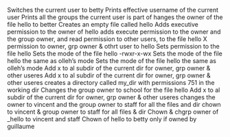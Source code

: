Switches the current user to betty
Prints effective username of the current user
Prints all the groups the current user is part of
hanges the owner of the file hello to better
Creates an empty file called hello
Adds executive permission to the owner of hello
adds execute permission to the owner and the group owner, and read permission to other users, to the file hello
X permission to owner, grp owner & othrt user to hello
Sets permission to the file hello
Sets the mode of the file hello -rwxr-x-wx
Sets the mode of the file hello the same as olleh’s mode
Sets the mode of the file hello the same as olleh’s mode
Add x to al subdir of the current dir for owner, grp owner & other useres
Add x to al subdir of the current dir for owner, grp owner & other useres
creates a directory called my_dir with permissions 751 in the working dir
Changes the group owner to school for the file hello
Add x to al subdir of the current dir for owner, grp owner & other useres
changes the owner to vincent and the group owner to staff for all the files and dir
chown to vincent & group owner to staff for all files & dir
Chown & chgrp owner of _hello to vincent and staff
Chown of hello to betty only if owned by guillaume
